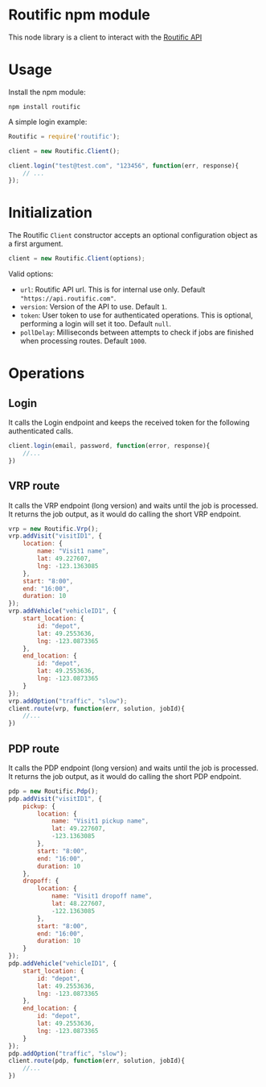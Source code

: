 # Routific npm module

This node library is a client to interact with the [Routific API](http://docs.routific.com/)

# Usage

Install the npm module:

```
npm install routific
```

A simple login example:

```javascript
Routific = require('routific');

client = new Routific.Client();

client.login("test@test.com", "123456", function(err, response){
    // ...
});
```


# Initialization

The Routific `Client` constructor accepts an optional configuration object as a first argument.

```javascript
client = new Routific.Client(options);
```

Valid options:
- `url`: Routific API url. This is for internal use only. Default `"https://api.routific.com"`.
- `version`: Version of the API to use. Default `1`.
- `token`: User token to use for authenticated operations. This is optional, performing a login will set it too. Default `null`.
- `pollDelay`: Milliseconds between attempts to check if jobs are finished when processing routes. Default `1000`.


# Operations

## Login

It calls the Login endpoint and keeps the received token for the following authenticated calls.

```javascript
client.login(email, password, function(error, response){
    //...
})
```

## VRP route

It calls the VRP endpoint (long version) and waits until the job is processed. It returns the job output, as it would do calling the short VRP endpoint.

```javascript
vrp = new Routific.Vrp();
vrp.addVisit("visitID1", {
    location: {
        name: "Visit1 name",
        lat: 49.227607,
        lng: -123.1363085
    },
    start: "8:00",
    end: "16:00",
    duration: 10
});
vrp.addVehicle("vehicleID1", {
    start_location: {
        id: "depot",
        lat: 49.2553636,
        lng: -123.0873365
    },
    end_location: {
        id: "depot",
        lat: 49.2553636,
        lng: -123.0873365
    }
});
vrp.addOption("traffic", "slow");
client.route(vrp, function(err, solution, jobId){
    //...
})
```

## PDP route

It calls the PDP endpoint (long version) and waits until the job is processed. It returns the job output, as it would do calling the short PDP endpoint.

```javascript
pdp = new Routific.Pdp();
pdp.addVisit("visitID1", {
    pickup: {
        location: {
            name: "Visit1 pickup name",
            lat: 49.227607,
            -123.1363085
        },
        start: "8:00",
        end: "16:00",
        duration: 10
    },
    dropoff: {
        location: {
            name: "Visit1 dropoff name",
            lat: 48.227607,
            -122.1363085
        },
        start: "8:00",
        end: "16:00",
        duration: 10
    }
});
pdp.addVehicle("vehicleID1", {
    start_location: {
        id: "depot",
        lat: 49.2553636,
        lng: -123.0873365
    },
    end_location: {
        id: "depot",
        lat: 49.2553636,
        lng: -123.0873365
    }
});
pdp.addOption("traffic", "slow");
client.route(pdp, function(err, solution, jobId){
    //...
})
```
